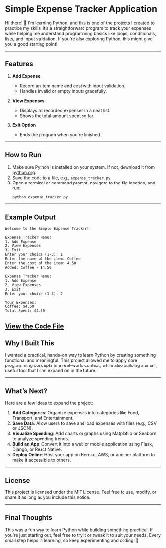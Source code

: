 # Simple Expense Tracker Application

Hi there! 👋 I'm learning Python, and this is one of the projects I created to practice my skills. It’s a straightforward program to track your expenses while helping me understand programming basics like loops, conditionals, lists, and input validation. If you're also exploring Python, this might give you a good starting point!

---

## Features

1. **Add Expense**  
   - Record an item name and cost with input validation.  
   - Handles invalid or empty inputs gracefully.

2. **View Expenses**  
   - Displays all recorded expenses in a neat list.  
   - Shows the total amount spent so far.

3. **Exit Option**  
   - Ends the program when you're finished.  

---

## How to Run

1. Make sure Python is installed on your system. If not, download it from [python.org](https://www.python.org/).  
2. Save the code to a file, e.g., `expense_tracker.py`.  
3. Open a terminal or command prompt, navigate to the file location, and run:
   ```bash
   python expense_tracker.py
   ```  

---

## Example Output

```plaintext
Welcome to the Simple Expense Tracker!

Expense Tracker Menu:
1. Add Expense
2. View Expenses
3. Exit
Enter your choice (1-3): 1
Enter the name of the item: Coffee
Enter the cost of the item: 4.50
Added: Coffee - $4.50

Expense Tracker Menu:
1. Add Expense
2. View Expenses
3. Exit
Enter your choice (1-3): 2

Your Expenses:
Coffee: $4.50
Total Spent: $4.50
```
[View the Code File](https://github.com/meenakshi-sethi/python_programs/blob/main/simple_expenses_tracker/expense_tracker.py)
---

## Why I Built This

I wanted a practical, hands-on way to learn Python by creating something functional and meaningful. This project allowed me to apply core programming concepts in a real-world context, while also building a small, useful tool that I can expand on in the future.  

---

## What’s Next?

Here are a few ideas to expand the project:
1. **Add Categories**: Organize expenses into categories like Food, Transport, and Entertainment.  
2. **Save Data**: Allow users to save and load expenses with files (e.g., CSV or JSON).  
3. **Visualize Spending**: Add charts or graphs using Matplotlib or Seaborn to analyze spending trends.  
4. **Build an App**: Convert it into a web or mobile application using Flask, Django, or React Native.  
5. **Deploy Online**: Host your app on Heroku, AWS, or another platform to make it accessible to others.  

---

## License

This project is licensed under the MIT License. Feel free to use, modify, or share it as long as you include this notice.  

---

## Final Thoughts

This was a fun way to learn Python while building something practical. If you're just starting out, feel free to try it or tweak it to suit your needs. Every small step helps in learning, so keep experimenting and coding! 🚀  


